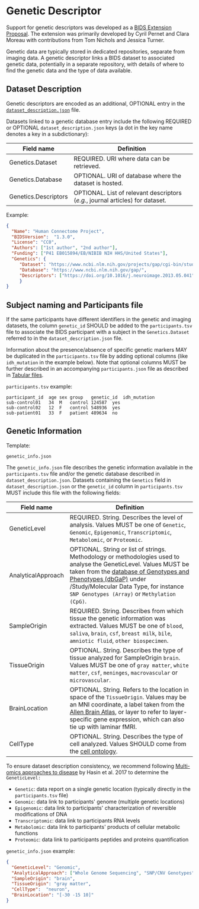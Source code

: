 # Genetic Descriptor

Support for genetic descriptors was developed as a [BIDS Extension
Proposal](../06-extensions.md#bids-extension-proposals).
The extension was primarily developed by Cyril Pernet and Clara Moreau with
contributions from Tom Nichols and Jessica Turner.

Genetic data are typically stored in dedicated repositories,
separate from imaging data.
A genetic descriptor links a BIDS dataset to associated genetic data,
potentially in a separate repository,
with details of where to find the genetic data and the type of data available.

## Dataset Description

Genetic descriptors are encoded as an additional, OPTIONAL entry in the
[`dataset_description.json`](../03-modality-agnostic-files.md#dataset_descriptionjson)
file.

Datasets linked to a genetic database entry include the following REQUIRED or OPTIONAL
`dataset_description.json` keys (a dot in the key name denotes a key in a subdictionary):

| Field name           | Definition                                                                     |
|----------------------|--------------------------------------------------------------------------------|
| Genetics.Dataset     | REQUIRED. URI where data can be retrieved.                                     |
| Genetics.Database    | OPTIONAL. URI of database where the dataset is hosted.                         |
| Genetics.Descriptors | OPTIONAL. List of relevant descriptors (*e.g.*, journal articles) for dataset. |

Example:

```JSON
{
  "Name": "Human Connectome Project",
  "BIDSVersion":  "1.3.0",
  "License": "CC0",
  "Authors": ["1st author", "2nd author"],
  "Funding": ["P41 EB015894/EB/NIBIB NIH HHS/United States"],
  "Genetics": {
     "Dataset": "https://www.ncbi.nlm.nih.gov/projects/gap/cgi-bin/study.cgi?study_id=phs001364.v1.p1",
     "Database": "https://www.ncbi.nlm.nih.gov/gap/",
     "Descriptors": ["https://doi.org/10.1016/j.neuroimage.2013.05.041"]
     }
}
```

## Subject naming and Participants file

If the same participants have different identifiers in the genetic and imaging datasets,
the column `genetic_id` SHOULD be added to the `participants.tsv` file to associate
the BIDS participant with a subject in the `Genetics.Dataset` referred to in the
`dataset_description.json` file.

Information about the presence/absence of specific genetic markers MAY be duplicated
in the `participants.tsv` file by adding optional columns (like `idh_mutation` in the
example below).
Note that optional columns MUST be further described in an accompanying
`participants.json` file as described in
[Tabular files](../02-common-principles.md#tabular-files).

`participants.tsv` example:

```Text
participant_id	age	sex	group	genetic_id	idh_mutation
sub-control01	34	M	control	124587	yes
sub-control02	12	F	control	548936	yes
sub-patient01	33	F	patient	489634	no
```

## Genetic Information

Template:

```Text
genetic_info.json
```

The `genetic_info.json` file describes the genetic information available in the
`participants.tsv` file and/or the genetic database described in
`dataset_description.json`.
Datasets containing the `Genetics` field in `dataset_description.json` or the
`genetic_id` column in `participants.tsv` MUST include this file with the following
fields:

| Field name                                                  | Definition                                                                                                                                                                                                                                                                               |
|-------------------------------------------------------------|------------------------------------------------------------------------------------------------------------------------------------------------------------------------------------------------------------------------------------------------------------------------------------------|
| GeneticLevel                                                | REQUIRED. String. Describes the level of analysis. Values MUST be one of `Genetic`, `Genomic`, `Epigenomic`, `Transcriptomic`, `Metabolomic`, or `Proteomic`.                                                                                                                            |
| AnalyticalApproach                                          | OPTIONAL. String or list of strings. Methodology or methodologies used to analyse the GeneticLevel. Values MUST be taken from the [database of Genotypes and Phenotypes (dbGaP)][gapsolr] under /Study/Molecular Data Type, for instance `SNP Genotypes (Array)` or `Methylation (CpG)`. |
| SampleOrigin                                                | REQUIRED. String. Describes from which tissue the genetic information was extracted. Values MUST be one of `blood`, `saliva`, `brain`, `csf`, `breast milk`, `bile`, `amniotic fluid`, `other biospecimen`.                                                                              |
| TissueOrigin                                                | OPTIONAL. String. Describes the type of tissue analyzed for SampleOrigin `brain`. Values MUST be one of `gray matter`, `white matter`, `csf`, `meninges`, `macrovascular` or `microvascular`.                                                                                            |
| BrainLocation                                               | OPTIONAL. String. Refers to the location in space of the `TissueOrigin`. Values may be an MNI coordinate, a label taken from the [Allen Brain Atlas][allen], or layer to refer to layer-specific gene expression, which can also tie up with laminar fMRI.                               |
| CellType                                                    | OPTIONAL. String. Describes the type of cell analyzed. Values SHOULD come from the [cell ontology][ontology].                                                                                                                                                                            |
  
To ensure dataset description consistency, we recommend following [Multi-omics approaches to disease](https://genomebiology.biomedcentral.com/articles/10.1186/s13059-017-1215-1) by Hasin et al. 2017 to determine the `GeneticLevel:`   
  - `Genetic`: data report on a single genetic location (typically directly in the `participants.tsv` file) 
  - `Genomic`:  data link to participants' genome (multiple genetic locations)
  - `Epigenomic`: data link to participants' characterization of reversible modifications of DNA
  - `Transcriptomic`: data link to participants RNA levels
  - `Metabolomic`: data link to participants' products of cellular metabolic functions
  - `Proteomic`: data link to participants peptides and proteins quantification 

`genetic_info.json` example:

```JSON
{
  "GeneticLevel": "Genomic",
  "AnalyticalApproach": ["Whole Genome Sequencing", "SNP/CNV Genotypes"],
  "SampleOrigin": "brain",
  "TissueOrigin": "gray matter",
  "CellType":  "neuron",
  "BrainLocation": "[-30 -15 10]"
}
```

[allen]: http://atlas.brain-map.org/atlas?atlas=265297125&plate=112360888&structure=4392&x=40348.15104166667&y=46928.75&zoom=-7&resolution=206.60&z=3
[ontology]: http://obofoundry.org/ontology/cl.html
[gapsolr]: https://www.ncbi.nlm.nih.gov/gap/advanced_search/
